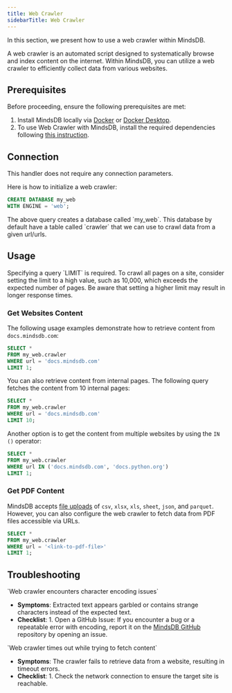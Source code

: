 ```yaml
---
title: Web Crawler
sidebarTitle: Web Crawler
---
```


In this section, we present how to use a web crawler within MindsDB.

A web crawler is an automated script designed to systematically browse and index content on the internet. Within MindsDB, you can utilize a web crawler to efficiently collect data from various websites.

## Prerequisites

Before proceeding, ensure the following prerequisites are met:

1. Install MindsDB locally via [Docker](/setup/self-hosted/docker) or [Docker Desktop](/setup/self-hosted/docker-desktop).
2. To use Web Crawler with MindsDB, install the required dependencies following [this instruction](/setup/self-hosted/docker#install-dependencies).

## Connection

This handler does not require any connection parameters.

Here is how to initialize a web crawler:

```sql
CREATE DATABASE my_web 
WITH ENGINE = 'web';
```
<Tip>
The above query creates a database called `my_web`. This database by default have a table called `crawler` that we can use to crawl data from a given url/urls.
</Tip>

## Usage

<Note>
Specifying a query `LIMIT` is required. To crawl all pages on a site, consider setting the limit to a high value, such as 10,000, which exceeds the expected number of pages. Be aware that setting a higher limit may result in longer response times.
</Note>

### Get Websites Content

The following usage examples demonstrate how to retrieve content from `docs.mindsdb.com`:

```sql
SELECT * 
FROM my_web.crawler 
WHERE url = 'docs.mindsdb.com' 
LIMIT 1;
```

You can also retrieve content from internal pages. The following query fetches the content from 10 internal pages:

```sql
SELECT * 
FROM my_web.crawler 
WHERE url = 'docs.mindsdb.com' 
LIMIT 10;
```

Another option is to get the content from multiple websites by using the `IN ()` operator:

```sql
SELECT * 
FROM my_web.crawler 
WHERE url IN ('docs.mindsdb.com', 'docs.python.org') 
LIMIT 1;
```

### Get PDF Content

MindsDB accepts [file uploads](/sql/create/file) of `csv`, `xlsx`, `xls`, `sheet`, `json`, and `parquet`. However, you can also configure the web crawler to fetch data from PDF files accessible via URLs.

```sql
SELECT * 
FROM my_web.crawler 
WHERE url = '<link-to-pdf-file>' 
LIMIT 1;
```

## Troubleshooting

<Warning>
`Web crawler encounters character encoding issues`

* **Symptoms**: Extracted text appears garbled or contains strange characters instead of the expected text.
* **Checklist**:
      1. Open a GitHub Issue: If you encounter a bug or a repeatable error with encoding, 
      report it on the [MindsDB GitHub](https://github.com/mindsdb/mindsdb/issues) repository by opening an issue.
</Warning>


<Warning>
`Web crawler times out while trying to fetch content`

* **Symptoms**: The crawler fails to retrieve data from a website, resulting in timeout errors.
* **Checklist**:
      1. Check the network connection to ensure the target site is reachable.
</Warning>